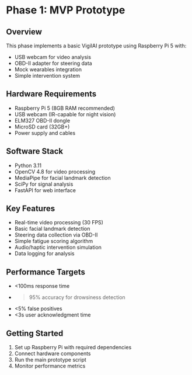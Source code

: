 # Phase 1: MVP Prototype

## Overview
This phase implements a basic VigilAI prototype using Raspberry Pi 5 with:
- USB webcam for video analysis
- OBD-II adapter for steering data
- Mock wearables integration
- Simple intervention system

## Hardware Requirements
- Raspberry Pi 5 (8GB RAM recommended)
- USB webcam (IR-capable for night vision)
- ELM327 OBD-II dongle
- MicroSD card (32GB+)
- Power supply and cables

## Software Stack
- Python 3.11
- OpenCV 4.8 for video processing
- MediaPipe for facial landmark detection
- SciPy for signal analysis
- FastAPI for web interface

## Key Features
- Real-time video processing (30 FPS)
- Basic facial landmark detection
- Steering data collection via OBD-II
- Simple fatigue scoring algorithm
- Audio/haptic intervention simulation
- Data logging for analysis

## Performance Targets
- <100ms response time
- >95% accuracy for drowsiness detection
- <5% false positives
- <3s user acknowledgment time

## Getting Started
1. Set up Raspberry Pi with required dependencies
2. Connect hardware components
3. Run the main prototype script
4. Monitor performance metrics
